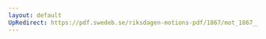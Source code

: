 ```yaml
---
layout: default
UpRedirect: https://pdf.swedeb.se/riksdagen-motions-pdf/1867/mot_1867__ak__00022.pdf
---
```

